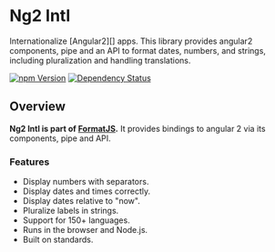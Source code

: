 Ng2 Intl
==========

Internationalize [Angular2][] apps. This library provides angular2 components, pipe and an API to format dates, numbers, and strings, including pluralization and handling translations.

[![npm Version][npm-badge]][npm]
[![Dependency Status][david-badge]][david]

Overview
--------

**Ng2 Intl is part of [FormatJS][].** It provides bindings to angular 2 via its components, pipe and API.

### Features

- Display numbers with separators.
- Display dates and times correctly.
- Display dates relative to "now".
- Pluralize labels in strings.
- Support for 150+ languages.
- Runs in the browser and Node.js.
- Built on standards.


[npm]: https://www.npmjs.org/package/ng2-intl
[npm-badge]: https://img.shields.io/npm/v/ng2-intl.svg?style=flat-square
[david]: https://david-dm.org/eyolas/ng2-intl
[david-badge]: https://img.shields.io/david/eyolas/ng2-intl.svg?style=flat-square
[travis]: https://travis-ci.org/eyolas/ng2-intl
[travis-badge]: https://img.shields.io/travis/eyolas/ng2-intl/master.svg?style=flat-square
[React]: http://facebook.github.io/react/
[FormatJS]: http://formatjs.io/
[FormatJS GitHub]: http://formatjs.io/github/
[Documentation]: https://github.com/eyolas/ng2-intl/wiki
[Getting Started]: https://github.com/eyolas/ng2-intl/wiki#getting-started
[Examples]: https://github.com/eyolas/ng2-intl/tree/master/examples
[CONTRIBUTING]: https://github.com/eyolas/ng2-intl/blob/master/CONTRIBUTING.md
[LICENSE file]: https://github.com/eyolas/ng2-intl/blob/master/LICENSE.md
